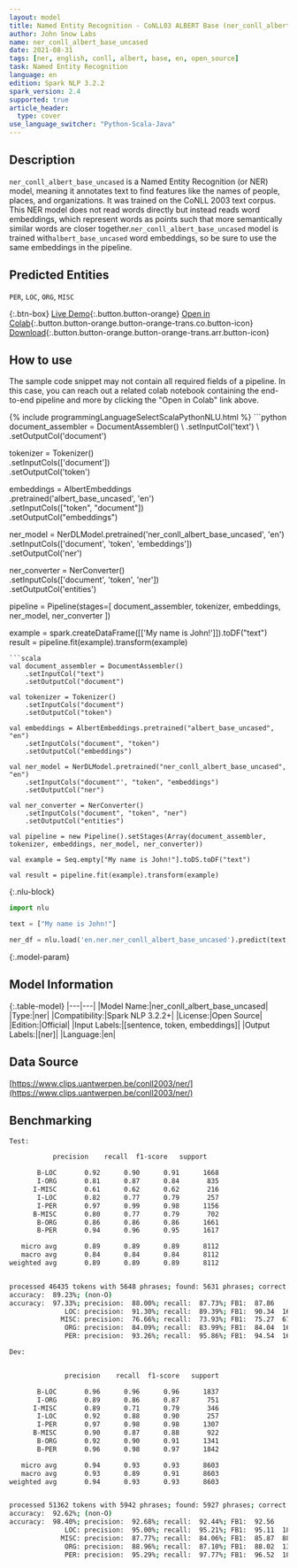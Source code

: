 ```yaml
---
layout: model
title: Named Entity Recognition - CoNLL03 ALBERT Base (ner_conll_albert_base_uncased)
author: John Snow Labs
name: ner_conll_albert_base_uncased
date: 2021-08-31
tags: [ner, english, conll, albert, base, en, open_source]
task: Named Entity Recognition
language: en
edition: Spark NLP 3.2.2
spark_version: 2.4
supported: true
article_header:
  type: cover
use_language_switcher: "Python-Scala-Java"
---
```


## Description

`ner_conll_albert_base_uncased` is a Named Entity Recognition (or NER) model, meaning it annotates text to find features like the names of people, places, and organizations. It was trained on the CoNLL 2003 text corpus. This NER model does not read words directly but instead reads word embeddings, which represent words as points such that more semantically similar words are closer together.`ner_conll_albert_base_uncased` model is trained with`albert_base_uncased` word embeddings, so be sure to use the same embeddings in the pipeline.

## Predicted Entities

`PER`, `LOC`, `ORG`, `MISC`

{:.btn-box}
[Live Demo](https://demo.johnsnowlabs.com/public/NER_EN){:.button.button-orange}
[Open in Colab](https://colab.research.google.com/github/JohnSnowLabs/spark-nlp-workshop/blob/master/tutorials/streamlit_notebooks/NER_EN.ipynb){:.button.button-orange.button-orange-trans.co.button-icon}
[Download](https://s3.amazonaws.com/auxdata.johnsnowlabs.com/public/models/ner_conll_albert_base_uncased_en_3.2.2_2.4_1630417931344.zip){:.button.button-orange.button-orange-trans.arr.button-icon}

## How to use

The sample code snippet may not contain all required fields of a pipeline. In this case, you can reach out a related colab notebook containing the end-to-end pipeline and more by clicking the "Open in Colab" link above.




<div class="tabs-box" markdown="1">
{% include programmingLanguageSelectScalaPythonNLU.html %}
```python
document_assembler = DocumentAssembler() \
    .setInputCol('text') \
    .setOutputCol('document')

tokenizer = Tokenizer() \
    .setInputCols(['document']) \
    .setOutputCol('token')

embeddings = AlbertEmbeddings\
      .pretrained('albert_base_uncased', 'en')\
      .setInputCols(["token", "document"])\
      .setOutputCol("embeddings")

ner_model = NerDLModel.pretrained('ner_conll_albert_base_uncased', 'en') \
    .setInputCols(['document', 'token', 'embeddings']) \
    .setOutputCol('ner')

ner_converter = NerConverter() \
    .setInputCols(['document', 'token', 'ner']) \
    .setOutputCol('entities')

pipeline = Pipeline(stages=[
    document_assembler, 
    tokenizer,
    embeddings,
    ner_model,
    ner_converter
])

example = spark.createDataFrame([['My name is John!']]).toDF("text")
result = pipeline.fit(example).transform(example)
```
```scala
val document_assembler = DocumentAssembler() 
    .setInputCol("text") 
    .setOutputCol("document")

val tokenizer = Tokenizer() 
    .setInputCols("document") 
    .setOutputCol("token")

val embeddings = AlbertEmbeddings.pretrained("albert_base_uncased", "en")
    .setInputCols("document", "token") 
    .setOutputCol("embeddings")

val ner_model = NerDLModel.pretrained("ner_conll_albert_base_uncased", "en") 
    .setInputCols("document"', "token", "embeddings") 
    .setOutputCol("ner")

val ner_converter = NerConverter() 
    .setInputCols("document", "token", "ner") 
    .setOutputCol("entities")

val pipeline = new Pipeline().setStages(Array(document_assembler, tokenizer, embeddings, ner_model, ner_converter))

val example = Seq.empty["My name is John!"].toDS.toDF("text")

val result = pipeline.fit(example).transform(example)
```

{:.nlu-block}
```python
import nlu

text = ["My name is John!"]

ner_df = nlu.load('en.ner.ner_conll_albert_base_uncased').predict(text, output_level='token')
```
</div>

{:.model-param}
## Model Information

{:.table-model}
|---|---|
|Model Name:|ner_conll_albert_base_uncased|
|Type:|ner|
|Compatibility:|Spark NLP 3.2.2+|
|License:|Open Source|
|Edition:|Official|
|Input Labels:|[sentence, token, embeddings]|
|Output Labels:|[ner]|
|Language:|en|

## Data Source

[https://www.clips.uantwerpen.be/conll2003/ner/](https://www.clips.uantwerpen.be/conll2003/ner/)

## Benchmarking

```bash
Test:

           precision    recall  f1-score   support

       B-LOC       0.92      0.90      0.91      1668
       I-ORG       0.81      0.87      0.84       835
      I-MISC       0.61      0.62      0.62       216
       I-LOC       0.82      0.77      0.79       257
       I-PER       0.97      0.99      0.98      1156
      B-MISC       0.80      0.77      0.79       702
       B-ORG       0.86      0.86      0.86      1661
       B-PER       0.94      0.96      0.95      1617

   micro avg       0.89      0.89      0.89      8112
   macro avg       0.84      0.84      0.84      8112
weighted avg       0.89      0.89      0.89      8112


processed 46435 tokens with 5648 phrases; found: 5631 phrases; correct: 4955.
accuracy:  89.23%; (non-O)
accuracy:  97.33%; precision:  88.00%; recall:  87.73%; FB1:  87.86
              LOC: precision:  91.30%; recall:  89.39%; FB1:  90.34  1633
             MISC: precision:  76.66%; recall:  73.93%; FB1:  75.27  677
              ORG: precision:  84.09%; recall:  83.99%; FB1:  84.04  1659
              PER: precision:  93.26%; recall:  95.86%; FB1:  94.54  1662

Dev:


              precision    recall  f1-score   support

       B-LOC       0.96      0.96      0.96      1837
       I-ORG       0.89      0.86      0.87       751
      I-MISC       0.89      0.71      0.79       346
       I-LOC       0.92      0.88      0.90       257
       I-PER       0.97      0.98      0.98      1307
      B-MISC       0.90      0.87      0.88       922
       B-ORG       0.92      0.90      0.91      1341
       B-PER       0.96      0.98      0.97      1842

   micro avg       0.94      0.93      0.93      8603
   macro avg       0.93      0.89      0.91      8603
weighted avg       0.94      0.93      0.93      8603


processed 51362 tokens with 5942 phrases; found: 5927 phrases; correct: 5493.
accuracy:  92.62%; (non-O)
accuracy:  98.40%; precision:  92.68%; recall:  92.44%; FB1:  92.56
              LOC: precision:  95.00%; recall:  95.21%; FB1:  95.11  1841
             MISC: precision:  87.77%; recall:  84.06%; FB1:  85.87  883
              ORG: precision:  88.96%; recall:  87.10%; FB1:  88.02  1313
              PER: precision:  95.29%; recall:  97.77%; FB1:  96.52  1890
```